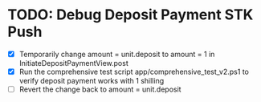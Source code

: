 # TODO: Debug Deposit Payment STK Push

- [x] Temporarily change amount = unit.deposit to amount = 1 in InitiateDepositPaymentView.post
- [x] Run the comprehensive test script app/comprehensive_test_v2.ps1 to verify deposit payment works with 1 shilling
- [ ] Revert the change back to amount = unit.deposit
